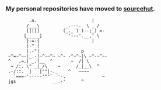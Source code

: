 ### My personal repositories have moved to [sourcehut](https://git.sr.ht/~piotr-machura/).

```
         .n.                     |
        /___\          _.---.  \ _ /
        [|||]         (_._ ) )--;_) =-
       [_____]          '---'.__,' \
        }-=-{                    |
        |-" |
        |.-"|                p
 ~^=~^~-|_.-|~^-~^~ ~^~ -^~^~|\ ~^-~^~-
 ^   .=.| _.|__  ^       ~  /| \
  ~ /:. \" _|_/\    ~      /_|__\  ^
 .-/::.  |   |""|-._    ^   ~~~~
   `===-'-----'""`  '-.              ~
 jgs              __.-'      ^
```
